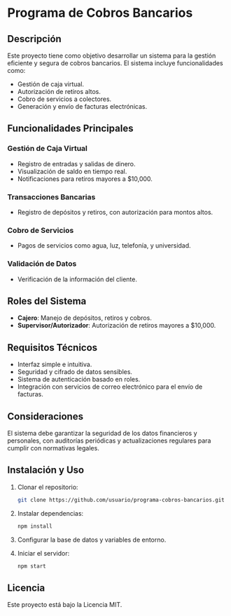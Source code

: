 # Programa de Cobros Bancarios

## Descripción

Este proyecto tiene como objetivo desarrollar un sistema para la gestión eficiente y segura de cobros bancarios. El sistema incluye funcionalidades como:

- Gestión de caja virtual.
- Autorización de retiros altos.
- Cobro de servicios a colectores.
- Generación y envío de facturas electrónicas.

## Funcionalidades Principales

### Gestión de Caja Virtual

- Registro de entradas y salidas de dinero.
- Visualización de saldo en tiempo real.
- Notificaciones para retiros mayores a $10,000.

### Transacciones Bancarias

- Registro de depósitos y retiros, con autorización para montos altos.

### Cobro de Servicios

- Pagos de servicios como agua, luz, telefonía, y universidad.

### Validación de Datos

- Verificación de la información del cliente.

## Roles del Sistema

- **Cajero**: Manejo de depósitos, retiros y cobros.
- **Supervisor/Autorizador**: Autorización de retiros mayores a $10,000.

## Requisitos Técnicos

- Interfaz simple e intuitiva.
- Seguridad y cifrado de datos sensibles.
- Sistema de autenticación basado en roles.
- Integración con servicios de correo electrónico para el envío de facturas.

## Consideraciones

El sistema debe garantizar la seguridad de los datos financieros y personales, con auditorías periódicas y actualizaciones regulares para cumplir con normativas legales.

## Instalación y Uso

1. Clonar el repositorio:

   ```bash
   git clone https://github.com/usuario/programa-cobros-bancarios.git
   ```

2. Instalar dependencias:

   ```bash
   npm install
   ```

3. Configurar la base de datos y variables de entorno.

4. Iniciar el servidor:

    ```bash
    npm start
    ```

## Licencia

Este proyecto está bajo la Licencia MIT.

